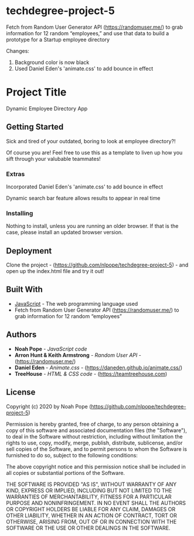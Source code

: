 # techdegree-project-5
Fetch from Random User Generator API (https://randomuser.me/) to grab information for 12 random “employees,” and use that data to build a prototype for a Startup employee directory

Changes:
1. Background color is now black
2. Used Daniel Eden's 'animate.css' to add bounce in effect


# Project Title

Dynamic Employee Directory App

## Getting Started

Sick and tired of your outdated, boring to look at employee directory?!

Of course you are! Feel free to use this as a template to liven up how you sift through your valubable teammates!

### Extras

Incorporated Daniel Eden's 'animate.css' to add bounce in effect

Dynamic search bar feature allows results to appear in real time

### Installing

Nothing to install, unless you are running an older browser.  If that is the case, please install an updated browser version.

## Deployment

Clone the project - (https://github.com/nlpope/techdegree-project-5) -  and open up the index.html file and try it out!

## Built With

* [JavaScript](https://developer.mozilla.org/en-US/docs/Web/JavaScript) - The web programming language used
* Fetch from Random User Generator API (https://randomuser.me/) to grab information for 12 random “employees”

## Authors

* **Noah Pope** - *JavaScript code*
* **Arron Hunt & Keith Armstrong** - *Random User API* - (https://randomuser.me/)
* **Daniel Eden** - *Animate.css* - (https://daneden.github.io/animate.css/)
* **TreeHouse** - *HTML & CSS code* - (https://teamtreehouse.com)

## License

Copyright (c) 2020 by Noah Pope (https://github.com/nlpope/techdegree-project-5)

Permission is hereby granted, free of charge, to any person obtaining a copy of this software and associated documentation files (the "Software"), to deal in the Software without restriction, including without limitation the rights to use, copy, modify, merge, publish, distribute, sublicense, and/or sell copies of the Software, and to permit persons to whom the Software is furnished to do so, subject to the following conditions:

The above copyright notice and this permission notice shall be included in all copies or substantial portions of the Software.

THE SOFTWARE IS PROVIDED "AS IS", WITHOUT WARRANTY OF ANY KIND, EXPRESS OR IMPLIED, INCLUDING BUT NOT LIMITED TO THE WARRANTIES OF MERCHANTABILITY, FITNESS FOR A PARTICULAR PURPOSE AND NONINFRINGEMENT. IN NO EVENT SHALL THE AUTHORS OR COPYRIGHT HOLDERS BE LIABLE FOR ANY CLAIM, DAMAGES OR OTHER LIABILITY, WHETHER IN AN ACTION OF CONTRACT, TORT OR OTHERWISE, ARISING FROM, OUT OF OR IN CONNECTION WITH THE SOFTWARE OR THE USE OR OTHER DEALINGS IN THE SOFTWARE.

